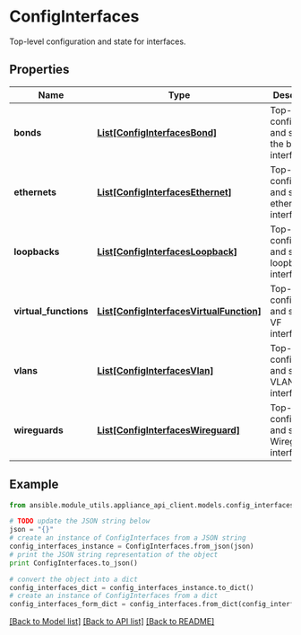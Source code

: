 # ConfigInterfaces

Top-level configuration and state for interfaces.

## Properties

Name | Type | Description | Notes
------------ | ------------- | ------------- | -------------
**bonds** | [**List[ConfigInterfacesBond]**](ConfigInterfacesBond.md) | Top-level configuration and state for the bond interfaces. | [optional] 
**ethernets** | [**List[ConfigInterfacesEthernet]**](ConfigInterfacesEthernet.md) | Top-level configuration and state for ethernet interfaces. | [optional] 
**loopbacks** | [**List[ConfigInterfacesLoopback]**](ConfigInterfacesLoopback.md) | Top-level configuration and state for loopback interfaces. | [optional] 
**virtual_functions** | [**List[ConfigInterfacesVirtualFunction]**](ConfigInterfacesVirtualFunction.md) | Top-level configuration and state for VF interfaces. | [optional] 
**vlans** | [**List[ConfigInterfacesVlan]**](ConfigInterfacesVlan.md) | Top-level configuration and state for VLAN interfaces. | [optional] 
**wireguards** | [**List[ConfigInterfacesWireguard]**](ConfigInterfacesWireguard.md) | Top-level configuration and state for Wireguard interfaces. | [optional] 

## Example

```python
from ansible.module_utils.appliance_api_client.models.config_interfaces import ConfigInterfaces

# TODO update the JSON string below
json = "{}"
# create an instance of ConfigInterfaces from a JSON string
config_interfaces_instance = ConfigInterfaces.from_json(json)
# print the JSON string representation of the object
print ConfigInterfaces.to_json()

# convert the object into a dict
config_interfaces_dict = config_interfaces_instance.to_dict()
# create an instance of ConfigInterfaces from a dict
config_interfaces_form_dict = config_interfaces.from_dict(config_interfaces_dict)
```
[[Back to Model list]](../README.md#documentation-for-models) [[Back to API list]](../README.md#documentation-for-api-endpoints) [[Back to README]](../README.md)


